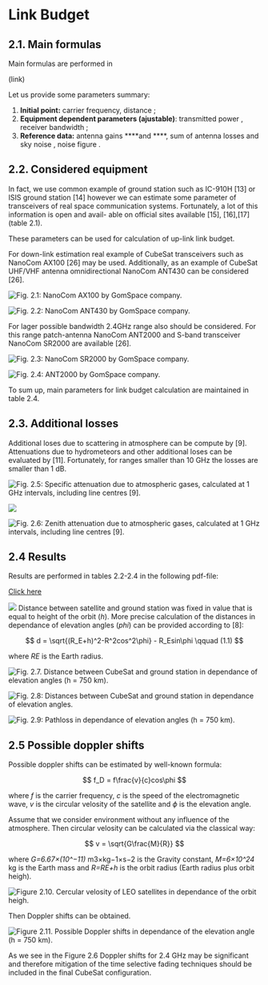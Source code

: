 # Link Budget

## 2.1. Main formulas

Main formulas are performed in 

\(link\)

Let us provide some parameters summary:

1. **Initial point:** carrier frequency, distance ;
2. **Equipment dependent parameters \(ajustable\)**: transmitted power , receiver bandwidth ;
3. **Reference data:** antenna gains  ****and ****, sum of antenna losses and sky noise , noise figure .

## 2.2. Considered equipment

In fact, we use common example of ground station such as IC-910H \[13\] or ISIS ground station \[14\] however we can estimate some parameter of transceivers of real space communication systems. Fortunately, a lot of this information is open and avail- able on official sites available \[15\], \[16\],\[17\] \(table 2.1\).

These parameters can be used for calculation of up-link link budget.

For down-link estimation real example of CubeSat transceivers such as NanoCom AX100 \[26\] may be used. Additionally, as an example of CubeSat UHF/VHF antenna omnidirectional NanoCom ANT430 can be considered \[26\].

![Fig. 2.1: NanoCom AX100 by GomSpace company.](.gitbook/assets/antenna1.png)

![Fig. 2.2: NanoCom ANT430 by GomSpace company.](.gitbook/assets/transceiver.png)

For lager possible bandwidth 2.4GHz range also should be considered. For this range patch-antenna NanoCom ANT2000 and S-band transceiver NanoCom SR2000 are available \[26\].

![Fig. 2.3: NanoCom SR2000 by GomSpace company.](.gitbook/assets/transceiver2.png)

![Fig. 2.4: ANT2000 by GomSpace company.](.gitbook/assets/antenna2.png)



To sum up, main parameters for link budget calculation are maintained in table 2.4.

## 2.3. Additional losses

Additional loses due to scattering in atmosphere can be compute by \[9\]. Attenuations due to hydrometeors and other additional loses can be evaluated by \[11\]. Fortunately, for ranges smaller than 10 GHz the losses are smaller than 1 dB.

![Fig. 2.5:  Specific attenuation due to atmospheric gases, calculated at 1 GHz intervals, including line centres \[9\].](.gitbook/assets/atten1.png)

![](https://github.com/kirlf/cubesats/tree/4904a8c7c26549dc8a1a08a45237d264e5cc9806/assets/atten1.png)

![Fig.  2.6:  Zenith attenuation due to atmospheric gases, calculated at 1 GHz intervals, including line centres \[9\].](.gitbook/assets/atten2.png)

## 2.4 Results

Results are performed in tables 2.2-2.4 in the following pdf-file:

[Click here ](https://yadi.sk/i/SuZLOYhV3Qoy6o)

![](https://github.com/kirlf/cubesats/tree/4904a8c7c26549dc8a1a08a45237d264e5cc9806/assets/8.png) Distance between satellite and ground station was fixed in value that is equal to height of the orbit \(_h_\). More precise calculation of the distances in dependance of elevation angles \(_phi_\) can be provided according to \[8\]:

$$
d = \sqrt{(R_E+h)^2-R^2cos^2\phi} - R_Esin\phi \qquad (1.1)
$$

 where _RE_ is the Earth radius.

![Fig. 2.7. Distance between CubeSat and ground station in dependance of elevation angles \(h = 750 km\).](.gitbook/assets/distance.png)



![Fig. 2.8: Distances between CubeSat and ground station in dependance of elevation angles.](.gitbook/assets/distance2.png)

  


![Fig. 2.9: Pathloss in dependance of elevation angles \(h = 750 km\).](.gitbook/assets/pathloss.png)

## 2.5 Possible doppler shifts 

 Possible doppler shifts can be estimated by well-known formula:

$$
f_D = f\frac{v}{c}cos\phi
$$

 where _f_ is the carrier frequency, _c_ is the speed of the electromagnetic wave, _v_ is the circular velosity of the satellite and _ϕ_ is the elevation angle.

 Assume that we consider environment without any influence of the atmosphere. Then circular velosity can be calculated via the classical way:

$$
v = \sqrt{G\frac{M}{R}}
$$

 where _G=6.67×\(10^−11\)_ m3×kg−1×s−2 is the Gravity constant, _M=6×10^24_ kg is the Earth mass and _R=RE+h_ is the orbit radius \(Earth radius plus orbit heigh\).

![Figure 2.10. Cercular velosity of LEO satellites in dependance of the orbit heigh.](.gitbook/assets/velosity.png)

  
Then Doppler shifts can be obtained.

![Figure 2.11. Possible Doppler shifts in dependance of the elevation angle \(h = 750 km\). ](.gitbook/assets/doppler.png)

As we see in the Figure 2.6 Doppler shifts for 2.4 GHz may be significant and therefore mitigation of the time selective fading techniques should be included in the final CubeSat configuration.

